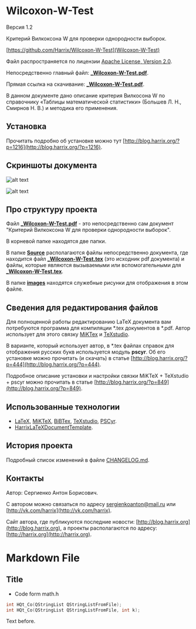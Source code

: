 Wilcoxon-W-Test
===============

Версия 1.2

Критерий Вилкоксона W для проверки однородности выборок.

[https://github.com/Harrix/Wilcoxon-W-Test](Wilcoxon-W-Test)

Файл распространяется по лицензии [Apache License, Version 2.0](https://github.com/Harrix/Wilcoxon-W-Test/blob/master/LICENSE.txt).

Непосредственно главный файл: [**_Wilcoxon-W-Test.pdf**](https://github.com/Harrix/Wilcoxon-W-Test/blob/master/_Wilcoxon-W-Test.pdf).

Прямая ссылка на скачивание: [**_Wilcoxon-W-Test.pdf**](https://raw.github.com/Harrix/Wilcoxon-W-Test/master/_Wilcoxon-W-Test.pdf).

В данном документе дано описание критерия Вилкосона W по справочнику «Таблицы математической статистики» (Большев Л. Н., Смирнов Н. В.) и методика его применения.

Установка
---------

Прочитать подробно об установке можно тут [http://blog.harrix.org/?p=1216](http://blog.harrix.org/?p=1216).

Скриншоты документа
-------------------

![alt text](https://raw.github.com/Harrix/Wilcoxon-W-Test/master/images/title.png "Первая страница _Wilcoxon-W-Test.pdf")

![alt text](https://raw.github.com/Harrix/Wilcoxon-W-Test/master/images/table.png "Пример части таблицы из _Wilcoxon-W-Test.pdf")

Про структуру проекта
---------------------

Файл [**_Wilcoxon-W-Test.pdf**](https://github.com/Harrix/Wilcoxon-W-Test/blob/master/_Wilcoxon-W-Test.pdf) - это непосредственно сам документ "Критерий Вилкоксона W для проверки однородности выборок".

В корневой папке находятся две папки.

В папке [**Source**](https://github.com/Harrix/Wilcoxon-W-Test/blob/master/Source) располагаются файлы непосредственно документа, где находится файл [**_Wilcoxon-W-Test.tex**](https://github.com/Harrix/Wilcoxon-W-Test/blob/master/Source/_Wilcoxon-W-Test.tex) (это исходник pdf документа) и файлы, которые являются вызываемыми или вспомогательными для [**_Wilcoxon-W-Test.tex**](https://github.com/Harrix/Wilcoxon-W-Test/blob/master/Source/_Wilcoxon-W-Test.tex).

В папке [**images**](https://github.com/Harrix/Wilcoxon-W-Test/blob/master/images) находятся служебные рисунки для отображения в этом файле.

Сведения для редактирования файлов
----------------------------------

Для полноценной работы редактированию LaTeX документа вам потребуются программа для компиляции \*.tex документов в \*.pdf. Автор использует для этого связку [MiKTex](http://www.miktex.org/) и [TeXstudio](http://texstudio.sourceforge.net/).

В варианте, который использует автор, в \*.tex файлах справок для отображения русских букв используется модуль **pscyr**. Об его установке можно прочитать (и скачать) в статье [http://blog.harrix.org/?p=444](http://blog.harrix.org/?p=444).

Подробное описание установки и настройки связки MiKTeX + TeXstudio + pscyr можно прочитать в статье [http://blog.harrix.org/?p=849](http://blog.harrix.org/?p=849).

Использованные технологии
-------------------------

- [LaTeX](http://ru.wikipedia.org/wiki/LaTeX), [MiKTeX](http://miktex.org/), [BiBTex](http://ru.wikipedia.org/wiki/BibTeX), [TeXstudio](http://texstudio.sourceforge.net/), [PSCyr]([http://blog.harrix.org/?p=444](http://blog.harrix.org/?p=444)).
- [HarrixLaTeXDocumentTemplate](https://github.com/Harrix/HarrixLaTeXDocumentTemplate).

История проекта
---------------

Подробный список изменений в файле [CHANGELOG.md](https://github.com/Harrix/Wilcoxon-W-Test/blob/master/CHANGELOG.md).

Контакты
--------

Автор: Сергиенко Антон Борисович.

С автором можно связаться по адресу [sergienkoanton@mail.ru](mailto:sergienkoanton@mail.ru) или  [http://vk.com/harrix](http://vk.com/harrix).

Сайт автора, где публикуются последние новости: [http://blog.harrix.org](http://blog.harrix.org), а проекты располагаются по адресу: [http://harrix.org](http://harrix.org).

Markdown File
==============

Title
-----

- Code form math.h

```cpp
int HQt_Co(QStringList QStringListFromFile);
int HQt_Co(QStringList QStringListFromFile, int k);
```

Text before.
